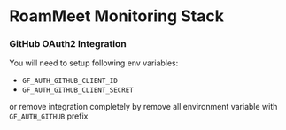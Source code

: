 RoamMeet Monitoring Stack
======

### GitHub OAuth2 Integration ###
You will need to setup following env variables:
- `GF_AUTH_GITHUB_CLIENT_ID`
- `GF_AUTH_GITHUB_CLIENT_SECRET`

or remove integration completely by remove all environment variable with `GF_AUTH_GITHUB` prefix
